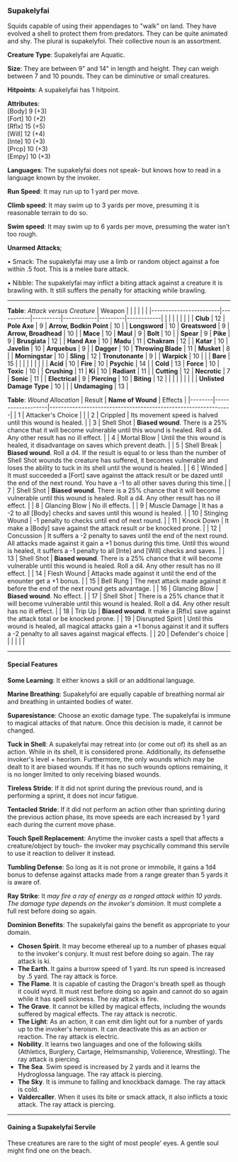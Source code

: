 ### Supakelyfai
Squids capable of using their appendages to "walk" on land. They have evolved a shell to protect them from predators. They can be quite animated and shy. The plural is supakelyfoi. Their collective noun is an assortment.

**Creature Type**: Supakelyfai are Aquatic.

**Size**: They are between 9" and 14" in length and height. They can weigh between 7 and 10 pounds. They can be diminutive or small creatures.

**Hitpoints**: A supakelyfai has 1 hitpoint.

**Attributes**:  
[Body] 9 (+3)  
[Fort] 10 (+2)  
[Rflx] 15 (+5)  
[Will] 12 (+4)  
[Inte] 10 (+3)  
[Prcp] 10 (+3)  
[Empy] 10 (+3)  

**Languages**: The supakelyfai does not speak- but knows how to read in a language known by the invoker.

**Run Speed**: It may run up to 1 yard per move.

**Climb speed**: It may swim up to 3 yards per move, presuming it is reasonable terrain to do so.

**Swim speed**: It may swim up to 6 yards per move, presuming the water isn’t too rough.

**Unarmed Attacks**;

 • Smack: The supakelyfai may use a limb or random object against a foe within .5 foot. This is a melee bare attack.

 • Nibble: The supakelyfai may inflict a biting attack against a creature it is brawling with. It still suffers the penalty for attacking while brawling.

---------------------

**Table**: *Attack versus Creature*
| Weapon                 |          |            |         |            |         |
|------------------------|-----------|----------|------------|---------|------------|
|                        |          |            |         |            |         |
| **Club**                   | 12     | **Pole Axe**       |  9     | **Arrow, Bodkin Point**    | 10    |
| **Longsword**              | 10     | **Greatsword**     |  9     | **Arrow, Broadhead**       | 10    |
| **Mace**                   | 10     | **Maul**           |  9     | **Bolt** | 10    |
| **Spear**                  |  9     | **Pike**           |  9     | **Brusgiata** | 12     |
| **Hand Axe**               | 10     | **Madu**           | 11     | **Chakram** | 12    |
| **Katar**                  | 10     | **Javelin**        | 10     | **Arquebus** |  9    |
| **Dagger**                 | 10     | **Throwing Blade** | 11     | **Musket** | 8     |
| **Morningstar**            | 10     | **Sling**          | 12     | **Tronutonante** |  9    |
| **Warpick**                | 10     |          |          |   **Bare** |  15  |
|                        |           |          |            |         |            |
| **Acid**                   | 10     | **Fire**           | 10     | **Psychic** | 14     |
| **Cold**                   | 13     | **Force**          | 10     | **Toxic**  | 10     |
| **Crushing**               | 11     | **Ki**             | 10     | **Radiant** | 11     |
| **Cutting**                | 12     | **Necrotic**       |  7     | **Sonic** | 11    |
| **Electrical**             |  9     | **Piercing**       | 10     | **Biting** | 12    |
|                        |           |          |            |         |            |
| **Unlisted Damage Type** | 10 |    |     | **Undamaging** | 13 |


**Table**: *Wound Allocation*
| Result | **Name of Wound** | Effects                                                        |
|--------|-------------------|----------------------------------------------------------------|
|   1    | Attacker's Choice |                                                                |
|   2    | Crippled          | Its movement speed is halved until this wound is healed.      |
|   3    | Shell Shot | **Biased wound**. There is a 25% chance that it will become vulnerable until this wound is healed. Roll a d4. Any other result has no ill effect. |
|   4    | Mortal Blow       | Until the this wound is healed, it disadvantage on saves which prevent death. |
|   5    | Shell Break | **Biased wound**. Roll a d4. If the result is equal to or less than the number of Shell Shot wounds the creature has suffered, it becomes vulnerable and loses the ability to tuck in its shell until the wound is healed. |
|   6    | Winded            | It must succeeded a [Fort] save against the attack result or be dazed until the end of the next round. You have a -1 to all other saves during this time.|
|   7    | Shell Shot | **Biased wound**. There is a 25% chance that it will become vulnerable until this wound is healed. Roll a d4. Any other result has no ill effect. |
|   8    | Glancing Blow     | No ill effects.                                     |
|   9    | Muscle Damage     | It has a -2 to all [Body] checks and saves until this wound is healed. |
|   10   | Stinging Wound    | -1 penalty to checks until end of next round. |
|   11   | Knock Down | It make a [Body] save against the attack result or be knocked prone. |
|   12   | Concussion | It suffers a -2 penalty to saves until the end of the next round. All attacks made against it gain a +1 bonus during this time. Until this wound is healed, it suffers a -1 penalty to all [Inte] and [Will] checks and saves. |
|   13   | Shell Shot | **Biased wound**. There is a 25% chance that it will become vulnerable until this wound is healed. Roll a d4. Any other result has no ill effect. |
|   14   | Flesh Wound | Attacks made against it until the end of the enounter get a +1 bonus. |
|   15   | Bell Rung | The next attack made against it before the end of the next round gets advantage.  |
|   16   | Glancing Blow | **Biased wound**. No effect. |
|   17   | Shell Shot | There is a 25% chance that it will become vulnerable until this wound is healed. Roll a d4. Any other result has no ill effect. |
|   18   | Trip Up | **Biased wound**. It make a [Rflx] save against the attack total or be knocked prone. |
|   19   | Disrupted Spirit  | Until this wound is healed, all magical attacks gain a +1 bonus against it and it suffers a -2 penalty to all saves against magical effects. |
|   20   | Defender's choice |                                   |
|        |                                                |                                   |

---------------------

#### Special Features

**Some Learning**: It either knows a skill or an additional language.

**Marine Breathing**: Supakelyfoi are equally capable of breathing normal air and breathing in untainted bodies of water.

**Suparesistance**: Choose an exotic damage type. The supakelyfai is immune to magical attacks of that nature. Once this decision is made, it cannot be changed.

**Tuck in Shell**: A supakelyfai may retreat into (or come out of) its shell as an action. While in its shell, it is considered prone. Additionally, its defensethe invoker's level + heorism. Furthermore, the only wounds which may be dealt to it are biased wounds. If it has no such wounds options remaining, it is no longer limited to only receiving biased wounds.

**Tireless Stride**: If it did not sprint during the previous round, and is performing a sprint, it does not incur fatigue.

**Tentacled Stride**: If it did not perform an action other than sprinting during the previous action phase, its move speeds are each increased by 1 yard each during the current move phase.

**Touch Spell Replacement**: Anytime the invoker casts a spell that affects a creature/object by touch- the invoker may psychically command this servile to use it reaction to deliver it instead.

**Tumbling Defense**: So long as it is not prone or immobile, it gains a 1d4 bonus to defense against attacks made from a range greater than 5 yards it is aware of.

**Ray Strike**: It *may fire a ray of energy as a ranged attack within 10 yards. The damage type depends on the invoker's dominion*. It must complete a full rest before doing so again.

**Dominion Benefits**: The supakelyfai gains the benefit as appropriate to your domain.  
* **Chosen Spirit**. It may become ethereal up to a number of phases equal to the invoker's conjury. It must rest before doing so again. The ray attack is ki.
* **The Earth**. It gains a burrow speed of 1 yard. Its run speed is increased by .5 yard. The ray attack is force.
* **The Flame**. It is capable of casting the Dragon's breath spell as though it could wyrd. It must rest before doing so again and cannot do so again while it has spell sickness. The ray attack is fire.
* **The Grave**. It cannot be killed by magical effects, including the wounds suffered by magical effects. The ray attack is necrotic.
* **The Light**: As an action, it can emit dim light out for a number of yards up to the invoker's heroism. It can deactivate this as an action or reaction. The ray attack is electric.
* **Nobility**. It learns two languages and one of the following skills (Athletics, Burglery, Cartage, Helmsmanship, Volierence, Wrestling). The ray attack is piercing.
* **The Sea**. Swim speed is increased by 2 yards and it learns the Hydroglossa language. The ray attack is piercing.
* **The Sky**. It is immune to falling and knockback damage. The ray attack is cold.
* **Valdercaller**. When it uses its bite or smack attack, it also inflicts a toxic attack. The ray attack is piercing.

-----

#### Gaining a Supakelyfai Servile

These creatures are rare to the sight of most people' eyes. A gentle soul might find one on the beach.
